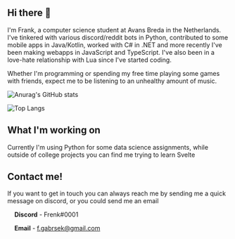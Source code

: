 ## Hi there 👋

I'm Frank, a computer science student at Avans Breda in the Netherlands. I've tinkered with various discord/reddit bots in Python, contributed to some mobile apps in Java/Kotlin, worked with C# in .NET and more recently I've been making webapps in JavaScript and TypeScript. I've also been in a love-hate relationship with Lua since I've started coding.

Whether I'm programming or spending my free time playing some games with friends, expect me to be listening to an unhealthy amount of music.

![Anurag's GitHub stats](https://github-readme-stats.vercel.app/api?username=fsgabrsek&count_private=true&show_icons=true&title_color=1F2939)

![Top Langs](https://github-readme-stats.vercel.app/api/top-langs/?username=fsgabrsek&layout=compact&title_color=1F2939)


## What I'm working on

Currently I'm using Python for some data science assignments, while outside of college projects you can find me trying to learn Svelte


## Contact me!

If you want to get in touch you can always reach me by sending me a quick message on discord, or you could send me an email

[<img src="https://simpleicons.org/icons/discord.svg" width="12" />](#) **Discord** - Frenk#0001

[<img src="https://simpleicons.org/icons/maildotru.svg" width="12" />](#) **Email** - f.gabrsek@gmail.com
